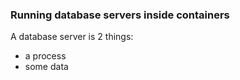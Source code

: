 ### Running database servers inside containers

A database server is 2 things:

 * a process
 * some data